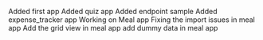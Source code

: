 Added first app
Added quiz app
Added endpoint sample
Added expense_tracker app
Working on Meal app
Fixing the import issues in meal app
Add the grid view in meal app
add dummy data in meal app
